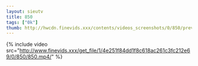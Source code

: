 ```yaml
--- 
layout: sieutv
title: 850
tags: ["0k"]
thumb: http://hwcdn.finevids.xxx/contents/videos_screenshots/0/850/preview.mp4.jpg
---
```

{% include video src="http://www.finevids.xxx/get_file/1/4e251f84dd1f8c618ac261c3fc212e69/0/850/850.mp4/" %} 
